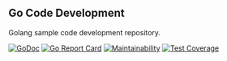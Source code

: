 ## Go Code Development
Golang sample code development repository.

[![GoDoc](https://pkg.go.dev/badge/github.com/hsnsh/go-code-development)](https://pkg.go.dev/github.com/hsnsh/go-code-development)
[![Go Report Card](https://goreportcard.com/badge/github.com/hsnsh/go-code-development)](https://goreportcard.com/report/github.com/hsnsh/go-code-development)
[![Maintainability](https://api.codeclimate.com/v1/badges/2e851f5873fc872d0f71/maintainability)](https://codeclimate.com/github/hsnsh/go-code-development/maintainability)
[![Test Coverage](https://api.codeclimate.com/v1/badges/2e851f5873fc872d0f71/test_coverage)](https://codeclimate.com/github/hsnsh/go-code-development/test_coverage)


